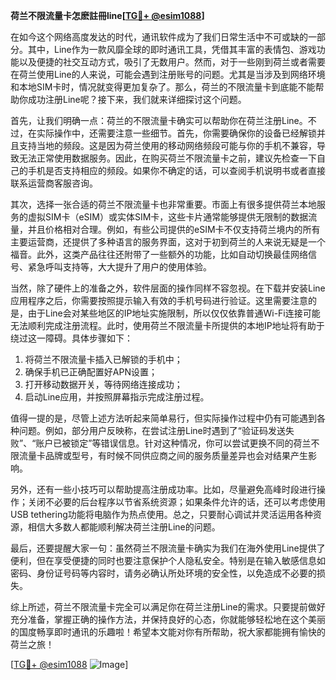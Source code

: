 **荷兰不限流量卡怎麽註冊line[[TG💪+ @esim1088](https://t.me/s/esim1088)]**

在如今这个网络高度发达的时代，通讯软件成为了我们日常生活中不可或缺的一部分。其中，Line作为一款风靡全球的即时通讯工具，凭借其丰富的表情包、游戏功能以及便捷的社交互动方式，吸引了无数用户。然而，对于一些刚到荷兰或者需要在荷兰使用Line的人来说，可能会遇到注册账号的问题。尤其是当涉及到网络环境和本地SIM卡时，情况就变得更加复杂了。那么，荷兰的不限流量卡到底能不能帮助你成功注册Line呢？接下来，我们就来详细探讨这个问题。

首先，让我们明确一点：荷兰的不限流量卡确实可以帮助你在荷兰注册Line。不过，在实际操作中，还需要注意一些细节。首先，你需要确保你的设备已经解锁并且支持当地的频段。这是因为荷兰使用的移动网络频段可能与你的手机不兼容，导致无法正常使用数据服务。因此，在购买荷兰不限流量卡之前，建议先检查一下自己的手机是否支持相应的频段。如果你不确定的话，可以查阅手机说明书或者直接联系运营商客服咨询。

其次，选择一张合适的荷兰不限流量卡也非常重要。市面上有很多提供荷兰本地服务的虚拟SIM卡（eSIM）或实体SIM卡，这些卡片通常能够提供无限制的数据流量，并且价格相对合理。例如，有些公司提供的eSIM卡不仅支持荷兰境内的所有主要运营商，还提供了多种语言的服务界面，这对于初到荷兰的人来说无疑是一个福音。此外，这类产品往往还附带了一些额外的功能，比如自动切换最佳网络信号、紧急呼叫支持等，大大提升了用户的使用体验。

当然，除了硬件上的准备之外，软件层面的操作同样不容忽视。在下载并安装Line应用程序之后，你需要按照提示输入有效的手机号码进行验证。这里需要注意的是，由于Line会对某些地区的IP地址实施限制，所以仅仅依靠普通Wi-Fi连接可能无法顺利完成注册流程。此时，使用荷兰不限流量卡所提供的本地IP地址将有助于绕过这一障碍。具体步骤如下：

1. 将荷兰不限流量卡插入已解锁的手机中；
2. 确保手机已正确配置好APN设置；
3. 打开移动数据开关，等待网络连接成功；
4. 启动Line应用，并按照屏幕指示完成注册过程。

值得一提的是，尽管上述方法听起来简单易行，但实际操作过程中仍有可能遇到各种问题。例如，部分用户反映称，在尝试注册Line时遇到了“验证码发送失败”、“账户已被锁定”等错误信息。针对这种情况，你可以尝试更换不同的荷兰不限流量卡品牌或型号，有时候不同供应商之间的服务质量差异也会对结果产生影响。

另外，还有一些小技巧可以帮助提高注册成功率。比如，尽量避免高峰时段进行操作；关闭不必要的后台程序以节省系统资源；如果条件允许的话，还可以考虑使用USB tethering功能将电脑作为热点使用。总之，只要耐心调试并灵活运用各种资源，相信大多数人都能顺利解决荷兰注册Line的问题。

最后，还要提醒大家一句：虽然荷兰不限流量卡确实为我们在海外使用Line提供了便利，但在享受便捷的同时也要注意保护个人隐私安全。特别是在输入敏感信息如密码、身份证号码等内容时，请务必确认所处环境的安全性，以免造成不必要的损失。

综上所述，荷兰不限流量卡完全可以满足你在荷兰注册Line的需求。只要提前做好充分准备，掌握正确的操作方法，并保持良好的心态，你就能够轻松地在这个美丽的国度畅享即时通讯的乐趣啦！希望本文能对你有所帮助，祝大家都能拥有愉快的荷兰之旅！

[[TG💪+ @esim1088](https://t.me/s/esim1088) ![Image](https://i.postimg.cc/4NQfJmqS/Snipaste-2025-05-13-00-14-12.png)]